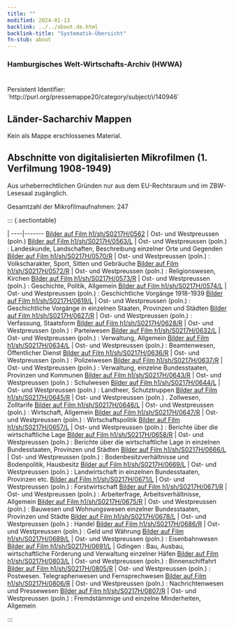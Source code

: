 ```yaml
---
title: ""
modified: 2024-01-13
backlink: ../../about.de.html
backlink-title: "Systematik-Übersicht"
fn-stub: about
---
```


### Hamburgisches Welt-Wirtschafts-Archiv (HWWA)

# 

<div class="hint">Persistent Identifier: `http://purl.org/pressemappe20/category/subject/i/140946`</div>







## Länder-Sacharchiv Mappen





Kein als Mappe erschlossenes Material.



<a id="filmsections" />

## Abschnitte von digitalisierten Mikrofilmen (1. Verfilmung 1908-1949)

<p>Aus urheberrechtlichen Gründen nur aus dem EU-Rechtsraum und im ZBW-Lesesaal zugänglich.</p>


<p>Gesamtzahl der Mikrofilmaufnahmen: 247</p>





::: {.sectiontable}

 | 
----|-------
<a class="btn" href="https://pm20.zbw.eu/film/h1/sh/S0217H/0562" rel="nofollow">Bilder auf Film h1/sh/S0217H/0562</a> | Ost- und Westpreussen (poln.)
<a class="btn" href="https://pm20.zbw.eu/film/h1/sh/S0217H/0563/L" rel="nofollow">Bilder auf Film h1/sh/S0217H/0563/L</a> | Ost- und Westpreussen (poln.) : Landeskunde, Landschaften, Beschreibung einzelner Orte und Gegenden
<a class="btn" href="https://pm20.zbw.eu/film/h1/sh/S0217H/0570/R" rel="nofollow">Bilder auf Film h1/sh/S0217H/0570/R</a> | Ost- und Westpreussen (poln.) : Volkscharakter, Sport, Sitten und Gebräuche
<a class="btn" href="https://pm20.zbw.eu/film/h1/sh/S0217H/0572/R" rel="nofollow">Bilder auf Film h1/sh/S0217H/0572/R</a> | Ost- und Westpreussen (poln.) : Religionswesen, Kirchen
<a class="btn" href="https://pm20.zbw.eu/film/h1/sh/S0217H/0573/R" rel="nofollow">Bilder auf Film h1/sh/S0217H/0573/R</a> | Ost- und Westpreussen (poln.) : Geschichte, Politik, Allgemein
<a class="btn" href="https://pm20.zbw.eu/film/h1/sh/S0217H/0574/L" rel="nofollow">Bilder auf Film h1/sh/S0217H/0574/L</a> | Ost- und Westpreussen (poln.) : Geschichtliche Vorgänge 1918-1939
<a class="btn" href="https://pm20.zbw.eu/film/h1/sh/S0217H/0619/L" rel="nofollow">Bilder auf Film h1/sh/S0217H/0619/L</a> | Ost- und Westpreussen (poln.) : Geschichtliche Vorgänge in einzelnen Staaten, Provinzen und Städten
<a class="btn" href="https://pm20.zbw.eu/film/h1/sh/S0217H/0627/R" rel="nofollow">Bilder auf Film h1/sh/S0217H/0627/R</a> | Ost- und Westpreussen (poln.) : Verfassung, Staatsform
<a class="btn" href="https://pm20.zbw.eu/film/h1/sh/S0217H/0628/R" rel="nofollow">Bilder auf Film h1/sh/S0217H/0628/R</a> | Ost- und Westpreussen (poln.) : Parteiwesen
<a class="btn" href="https://pm20.zbw.eu/film/h1/sh/S0217H/0632/L" rel="nofollow">Bilder auf Film h1/sh/S0217H/0632/L</a> | Ost- und Westpreussen (poln.) : Verwaltung, Allgemein
<a class="btn" href="https://pm20.zbw.eu/film/h1/sh/S0217H/0634/L" rel="nofollow">Bilder auf Film h1/sh/S0217H/0634/L</a> | Ost- und Westpreussen (poln.) : Beamtenwesen, Öffentlicher Dienst
<a class="btn" href="https://pm20.zbw.eu/film/h1/sh/S0217H/0636/R" rel="nofollow">Bilder auf Film h1/sh/S0217H/0636/R</a> | Ost- und Westpreussen (poln.) : Polizeiwesen
<a class="btn" href="https://pm20.zbw.eu/film/h1/sh/S0217H/0637/R" rel="nofollow">Bilder auf Film h1/sh/S0217H/0637/R</a> | Ost- und Westpreussen (poln.) : Verwaltung, einzelne Bundesstaaten, Provinzen und Kommunen
<a class="btn" href="https://pm20.zbw.eu/film/h1/sh/S0217H/0643/R" rel="nofollow">Bilder auf Film h1/sh/S0217H/0643/R</a> | Ost- und Westpreussen (poln.) : Schulwesen
<a class="btn" href="https://pm20.zbw.eu/film/h1/sh/S0217H/0644/L" rel="nofollow">Bilder auf Film h1/sh/S0217H/0644/L</a> | Ost- und Westpreussen (poln.) : Landheer, Schutztruppen
<a class="btn" href="https://pm20.zbw.eu/film/h1/sh/S0217H/0645/R" rel="nofollow">Bilder auf Film h1/sh/S0217H/0645/R</a> | Ost- und Westpreussen (poln.) . Zollwesen, Zolltarife
<a class="btn" href="https://pm20.zbw.eu/film/h1/sh/S0217H/0646/L" rel="nofollow">Bilder auf Film h1/sh/S0217H/0646/L</a> | Ost- und Westpreussen (poln.) : Wirtschaft, Allgemein
<a class="btn" href="https://pm20.zbw.eu/film/h1/sh/S0217H/0647/R" rel="nofollow">Bilder auf Film h1/sh/S0217H/0647/R</a> | Ost- und Westpreussen (poln.) : Wirtschaftspolitik
<a class="btn" href="https://pm20.zbw.eu/film/h1/sh/S0217H/0657/L" rel="nofollow">Bilder auf Film h1/sh/S0217H/0657/L</a> | Ost- und Westpreussen (poln.) : Berichte über die wirtschaftliche Lage
<a class="btn" href="https://pm20.zbw.eu/film/h1/sh/S0217H/0658/R" rel="nofollow">Bilder auf Film h1/sh/S0217H/0658/R</a> | Ost- und Westpreussen (poln.) : Berichte über die wirtschaftliche Lage in einzelnen Bundesstaaten, Provinzen und Städten
<a class="btn" href="https://pm20.zbw.eu/film/h1/sh/S0217H/0666/L" rel="nofollow">Bilder auf Film h1/sh/S0217H/0666/L</a> | Ost- und Westpreussen (poln.) : Bodenbesitzverhältnisse und Bodenpolitik, Hausbesitz
<a class="btn" href="https://pm20.zbw.eu/film/h1/sh/S0217H/0669/L" rel="nofollow">Bilder auf Film h1/sh/S0217H/0669/L</a> | Ost- und Westpreussen (poln.) : Landwirtschaft in einzelnen Bundesstaaten, Provinzen etc.
<a class="btn" href="https://pm20.zbw.eu/film/h1/sh/S0217H/0671/L" rel="nofollow">Bilder auf Film h1/sh/S0217H/0671/L</a> | Ost- und Westpreussen (poln.) : Forstwirtschaft
<a class="btn" href="https://pm20.zbw.eu/film/h1/sh/S0217H/0671/R" rel="nofollow">Bilder auf Film h1/sh/S0217H/0671/R</a> | Ost- und Westpreussen (poln.) : Arbeiterfrage, Arbeitsverhältnisse, Allgemein
<a class="btn" href="https://pm20.zbw.eu/film/h1/sh/S0217H/0675/R" rel="nofollow">Bilder auf Film h1/sh/S0217H/0675/R</a> | Ost- und Westpreussen (poln.) : Bauwesen und Wohnungswesen einzelner Bundesstaaten, Provinzen und Städte
<a class="btn" href="https://pm20.zbw.eu/film/h1/sh/S0217H/0678/L" rel="nofollow">Bilder auf Film h1/sh/S0217H/0678/L</a> | Ost- und Westpreussen (poln.) : Handel
<a class="btn" href="https://pm20.zbw.eu/film/h1/sh/S0217H/0686/R" rel="nofollow">Bilder auf Film h1/sh/S0217H/0686/R</a> | Ost- und Westpreussen (poln.) : Geld und Währung
<a class="btn" href="https://pm20.zbw.eu/film/h1/sh/S0217H/0689/L" rel="nofollow">Bilder auf Film h1/sh/S0217H/0689/L</a> | Ost- und Westpreussen (poln.) : Eisenbahnwesen
<a class="btn" href="https://pm20.zbw.eu/film/h1/sh/S0217H/0691/L" rel="nofollow">Bilder auf Film h1/sh/S0217H/0691/L</a> | Gdingen : Bau, Ausbau, wirtschaftliche Förderung und Verwaltung einzelner Häfen
<a class="btn" href="https://pm20.zbw.eu/film/h1/sh/S0217H/0803/L" rel="nofollow">Bilder auf Film h1/sh/S0217H/0803/L</a> | Ost- und Westpreussen (poln.) : Binnenschiffahrt
<a class="btn" href="https://pm20.zbw.eu/film/h1/sh/S0217H/0805/R" rel="nofollow">Bilder auf Film h1/sh/S0217H/0805/R</a> | Ost- und Westpreussen (poln.) : Postwesen. Telegraphenwesen und Fernsprechwesen
<a class="btn" href="https://pm20.zbw.eu/film/h1/sh/S0217H/0806/R" rel="nofollow">Bilder auf Film h1/sh/S0217H/0806/R</a> | Ost- und Westpreussen (poln.) : Nachrichtenwesen und Pressewesen
<a class="btn" href="https://pm20.zbw.eu/film/h1/sh/S0217H/0807/R" rel="nofollow">Bilder auf Film h1/sh/S0217H/0807/R</a> | Ost- und Westpreussen (poln.) : Fremdstämmige und einzelne Minderheiten, Allgemein


:::
















